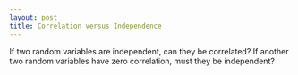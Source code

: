 ```yaml
---
layout: post
title: Correlation versus Independence 
---
```


If two random variables are independent, can they be correlated?  If another two random variables have zero correlation, must they be independent?
